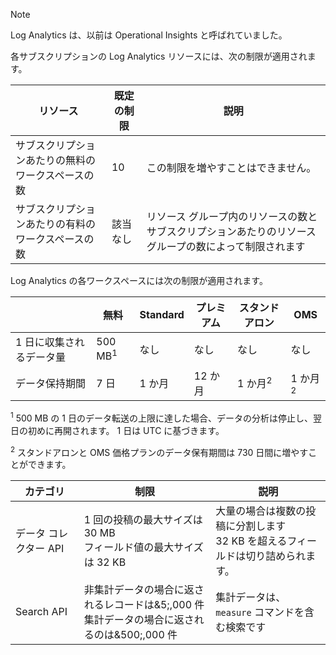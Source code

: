 
>[!NOTE]
>Log Analytics は、以前は Operational Insights と呼ばれていました。
>
>

各サブスクリプションの Log Analytics リソースには、次の制限が適用されます。

| リソース | 既定の制限 | 説明
| --- | --- | --- |
| サブスクリプションあたりの無料のワークスペースの数 | 10 | この制限を増やすことはできません。 |
| サブスクリプションあたりの有料のワークスペースの数 | 該当なし | リソース グループ内のリソースの数とサブスクリプションあたりのリソース グループの数によって制限されます | 


Log Analytics の各ワークスペースには次の制限が適用されます。

|  | 無料 | Standard | プレミアム | スタンドアロン | OMS |
| --- | --- | --- | --- | --- | --- |
| 1 日に収集されるデータ量 |500 MB<sup>1</sup> |なし |なし | なし | なし
| データ保持期間 |7 日 |1 か月 |12 か月 | 1 か月<sup>2</sup> | 1 か月<sup>2</sup>|

<sup>1</sup> 500 MB の 1 日のデータ転送の上限に達した場合、データの分析は停止し、翌日の初めに再開されます。 1 日は UTC に基づきます。

<sup>2</sup> スタンドアロンと OMS 価格プランのデータ保有期間は 730 日間に増やすことができます。

| カテゴリ | 制限 | 説明
| --- | --- | --- |
| データ コレクター API | 1 回の投稿の最大サイズは 30 MB<br>フィールド値の最大サイズは 32 KB | 大量の場合は複数の投稿に分割します<br>32 KB を超えるフィールドは切り詰められます。 |
| Search API | 非集計データの場合に返されるレコードは&5;,000 件<br>集計データの場合に返されるのは&500;,000 件 | 集計データは、`measure` コマンドを含む検索です
 


<!--HONumber=Feb17_HO3-->


